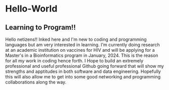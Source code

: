 # Hello-World

## Learning to Program!!
Hello netizens!!
Inked here and I'm new to coding and programming languages but am very interested in learning.
I'm currently doing research at an academic institution on vaccines for HIV and will be applying for a Master's in a Bioinformatics program in January, 2024. This is the reason for all my work in coding hence forth. I Hope to build an extremely professional and useful professional Github going forward that will show my strengths and apptitudes in both software and data engineering. Hopefully this will also allow me to get into some good networking and programming collaborations along the way. 

